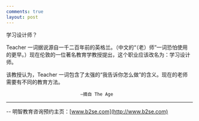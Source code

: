 ```yaml
---
comments: true
layout: post
---
```

学习设计师？

Teacher 一词据说源自一千二百年前的英格兰。（中文的“（老）师”一词恐怕使用的更早。）现在伦敦的一位著名教育学教授提出，这个职业应该改名为：学习设计师。

该教授认为，Teacher 一词包含了太强的“我告诉你怎么做”的含义。现在的老师需要有不同的教育方法。

								—摘自 The Age


------------------

-- 明智教育咨询预约主页：[www.b2se.com](http://www.b2se.com)